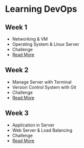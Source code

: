 # Learning DevOps

## Week 1
- Networking & VM
- Operating System & Linux Server
- Challenge
- [Read More](week-1/README.md)


## Week 2
- Manage Server with Terminal
- Version Control System with Git
- Challenge
- [Read More](week-2/README.md)

## Week 3
- Application in Server
- Web Server & Load Balancing
- Challenge
- [Read More](week-3/README.md)
